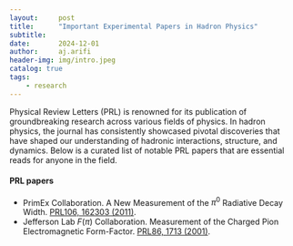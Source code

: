 ```yaml
---
layout:     post
title:      "Important Experimental Papers in Hadron Physics"
subtitle:   
date:       2024-12-01
author:     aj.arifi
header-img: img/intro.jpeg
catalog: true
tags:
    - research
---
```



Physical Review Letters (PRL) is renowned for its publication of groundbreaking research across various fields of physics. 
In hadron physics, the journal has consistently showcased pivotal discoveries that have shaped our understanding of hadronic interactions, structure, and dynamics. 
Below is a curated list of notable PRL papers that are essential reads for anyone in the field.

#### PRL papers
- PrimEx Collaboration. A New Measurement of the $\pi^0$ Radiative Decay Width. [PRL106, 162303 (2011)](https://doi.org/10.1103/PhysRevLett.106.162303).
- Jefferson Lab $F(\pi)$ Collaboration. Measurement of the Charged Pion Electromagnetic Form-Factor. [PRL86, 1713 (2001)](https://doi.org/10.1103/PhysRevLett.86.1713).
